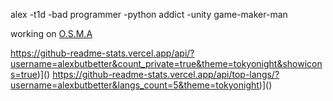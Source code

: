 alex
-t1d
-bad programmer
-python addict
-unity game-maker-man

working on [O.S.M.A](https://alexbutbetter.github.io/O.S.M.A/)

https://github-readme-stats.vercel.app/api/?username=alexbutbetter&count_private=true&theme=tokyonight&showicons=true)]()
https://github-readme-stats.vercel.app/api/top-langs/?username=alexbutbetter&langs_count=5&theme=tokyonight)]()
